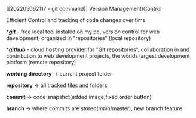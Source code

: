[[202205062117 - git command]]
Version Management/Control

Efficient Control and tracking of code changes over time 

****git*** - free local tool instaled on my pc, version control for web development, organized in "repositories" (local repository)

****github*** - cloud hosting provider for "Git repositories", collaboration in and contribution to web development projects, the worlds largest development platform (remote repository)


**working directory** -> current project folder

**repository** -> all tracked files and folders

**commit** -> code snapshot(added image,fixed order button)

**branch** -> where commits are stored(main/master), new branch feature

